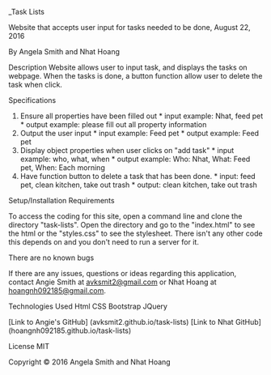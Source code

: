 _Task Lists

Website that accepts user input for tasks needed to be done, August 22, 2016

By Angela Smith and Nhat Hoang

Description
Website allows user to input task, and displays the tasks on webpage. When the tasks is done, a button function allow user to delete the task when click.

Specifications
  1. Ensure all properties have been filled out
    * input example: Nhat, feed pet
    * output example: please fill out all property information
  2. Output the user input
    * input example: Feed pet
    * output example: Feed pet
  3. Display object properties when user clicks on "add task"
    * input example: who, what, when
    * output example: Who: Nhat, What: Feed pet, When: Each morning
  4. Have function button to delete a task that has been done.
    * input: feed pet, clean kitchen, take out trash
    * output: clean kitchen, take out trash


Setup/Installation Requirements

To access the coding for this site, open a command line and clone the directory "task-lists". Open the directory and go to the "index.html" to see the html or the "styles.css" to see the stylesheet.
There isn't any other code this depends on and you don't need to run a server for it.

There are no known bugs

If there are any issues, questions or ideas regarding this application, contact Angie Smith at avksmit2@gmail.com or Nhat Hoang at hoangnh092185@gmail.com.

Technologies Used
Html
CSS
Bootstrap
JQuery

[Link to Angie's GitHub] (avksmit2.github.io/task-lists)
[Link to Nhat GitHub] (hoangnh092185.github.io/task-lists)

License
MIT

Copyright &copy; 2016 Angela Smith and Nhat Hoang
